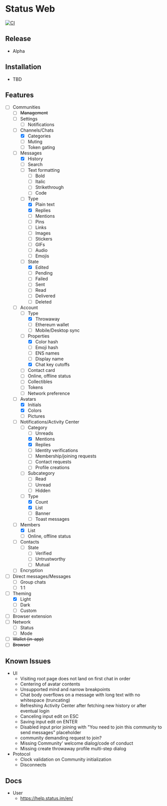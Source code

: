 # Status Web

[![CI](https://github.com/status-im/status-web/actions/workflows/ci.yml/badge.svg)](https://github.com/status-im/status-web/actions/workflows/ci.yml)

## Release

- Alpha

## Installation

- TBD

## Features

- [ ] Communities
  - [ ] ~~Management~~
  - [ ] Settings
    - [ ] Notifications
  - [ ] Channels/Chats
    - [x] Categories
    - [ ] Muting
    - [ ] Token gating
  - [ ] Messages
    - [x] History
    - [ ] Search
    - [ ] Text formatting
      - [ ] Bold
      - [ ] Italic
      - [ ] Strikethrough
      - [ ] Code
    - [ ] Type
      - [x] Plain text
      - [x] Replies
      - [ ] Mentions
      - [ ] Pins
      - [ ] Links
      - [ ] Images
      - [ ] Stickers
      - [ ] GIFs
      - [ ] Audio
      - [ ] Emojis
    - [ ] State
      - [x] Edited
      - [ ] Pending
      - [ ] Failed
      - [ ] Sent
      - [ ] Read
      - [ ] Delivered
      - [ ] Deleted
  - [ ] Account
    - [ ] Type
      - [x] Throwaway
      - [ ] Ethereum wallet
      - [ ] Mobile/Desktop sync
    - [ ] Properties
      - [x] Color hash
      - [ ] Emoji hash
      - [ ] ENS names
      - [ ] Display name
      - [x] Chat key cutoffs
    - [ ] Contact card
    - [ ] Online, offline status
    - [ ] Collectibles
    - [ ] Tokens
    - [ ] Network preference
  - [ ] Avatars
    - [x] Initials
    - [x] Colors
    - [ ] Pictures
  - [ ] Notifications/Activity Center
    - [ ] Category
      - [ ] Unreads
      - [x] Mentions
      - [x] Replies
      - [ ] Identity verifications
      - [ ] Membership/joining requests
      - [ ] Contact requests
      - [ ] Profile creations
    - [ ] Subcategory
      - [ ] Read
      - [ ] Unread
      - [ ] Hidden
    - [ ] Type
      - [x] Count
      - [x] List
      - [ ] Banner
      - [ ] Toast messages
  - [ ] Members
    - [x] List
    - [ ] Online, offline status
  - [ ] Contacts
    - [ ] State
      - [ ] Verified
      - [ ] Untrustworthy
      - [ ] Mutual
  - [ ] Encryption
- [ ] Direct messages/Messages
  - [ ] Group chats
  - [ ] 1:1
- [ ] Theming
  - [x] Light
  - [ ] Dark
  - [ ] Custom
- [ ] Browser extension
- [ ] Network
  - [ ] Status
  - [ ] Mode
- [ ] ~~Wallet (in-app)~~
- [ ] ~~Browser~~

## Known Issues

- UI
  - Visiting root page does not land on first chat in order
  - Centering of avatar contents
  - Unsupported mind and narrow breakpoints
  - Chat body overflows on a message with long text with no whitespace (truncating)
  - Refreshing Activity Center after fetching new history or after eventual login
  - Canceling input edit on ESC
  - Saving input edit on ENTER
  - Disabled input prior joining with "You need to join this community to send messages" placeholder
  - community demanding request to join?
  - Missing Community' welcome dialog/code of conduct
  - Missing create throwaway profile multi-step dialog
- Protocol
  - Clock validation on Community initialization
  - Disconnects

## Docs

- User
  - <https://help.status.im/en/>
